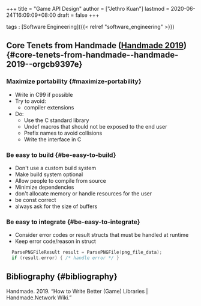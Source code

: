 +++
title = "Game API Design"
author = ["Jethro Kuan"]
lastmod = 2020-06-24T16:09:09+08:00
draft = false
+++

tags
: [Software Engineering]({{< relref "software_engineering" >}})

## Core Tenets from Handmade ([Handmade 2019](#orgcb9397e)) {#core-tenets-from-handmade--handmade-2019--orgcb9397e}

### Maximize portability {#maximize-portability}

- Write in C99 if possible
- Try to avoid:
  - compiler extensions
- Do:
  - Use the C standard library
  - Undef macros that should not be exposed to the end user
  - Prefix names to avoid collisions
  - Write the interface in C

### Be easy to build {#be-easy-to-build}

- Don't use a custom build system
- Make build system optional
- Allow people to compile from source
- Minimize dependencies
- don't allocate memory or handle resources for the user
- be const correct
- always ask for the size of buffers

### Be easy to integrate {#be-easy-to-integrate}

- Consider error codes or result structs that must be handled at
  runtime
- Keep error code/reason in struct

<!--listend-->

```C
  ParsePNGFileResult result = ParsePNGFile(png_file_data);
  if (result.error) { /* handle error */ }
```

## Bibliography {#bibliography}

<a id="orgcb9397e"></a>Handmade. 2019. “How to Write Better (Game) Libraries | Handmade.Network Wiki.”
